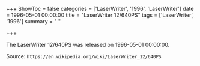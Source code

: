 +++
ShowToc = false
categories = ['LaserWriter', '1996', 'LaserWriter']
date = 1996-05-01 00:00:00
title = "LaserWriter 12/640PS"
tags = ['LaserWriter', '1996']
summary = " "

+++

The LaserWriter 12/640PS was released on 1996-05-01 00:00:00.

Source: `https://en.wikipedia.org/wiki/LaserWriter_12/640PS`


